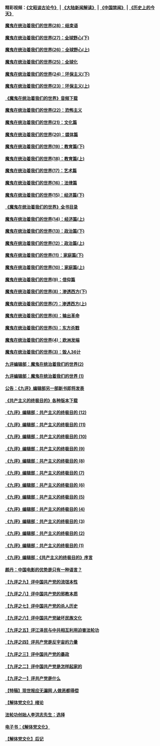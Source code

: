 #### 精彩视频：[《文昭谈古论今》](https://github.com/gfw-breaker/wenzhao/blob/master/README.md?t=01100630) | [《大陆新闻解读》](https://github.com/gfw-breaker/ntdtv-comedy/blob/master/README.md?t=01100630) | [《中国禁闻》](https://github.com/gfw-breaker/ntdtv-news/blob/master/README.md?t=01100630) | [《历史上的今天》](https://github.com/gfw-breaker/today-in-history/blob/master/README.md?t=01100630) 

#### [魔鬼在统治着我们的世界(28)：结束语](../pages/nsc422/n10936246.md?t=01100630) 

#### [魔鬼在统治着我们的世界(27)：全球野心(下)](../pages/nsc422/n10928319.md?t=01100630) 

#### [魔鬼在统治着我们的世界(26)：全球野心(上)](../pages/nsc422/n10900318.md?t=01100630) 

#### [魔鬼在统治着我们的世界(25)：全球化](../pages/nsc422/n10788205.md?t=01100630) 

#### [魔鬼在统治着我们的世界(24)：环保主义(下)](../pages/nsc422/n10695307.md?t=01100630) 

#### [魔鬼在统治着我们的世界(23)：环保主义(上)](../pages/nsc422/n10688613.md?t=01100630) 

#### [《魔鬼在统治着我们的世界》音频下载](../pages/nsc422/n10635553.md?t=01100630) 

#### [魔鬼在统治着我们的世界(22)：恐怖主义](../pages/nsc422/n10614727.md?t=01100630) 

#### [魔鬼在统治着我们的世界(21)：文化篇](../pages/nsc422/n10597706.md?t=01100630) 

#### [魔鬼在统治着我们的世界(20)：媒体篇](../pages/nsc422/n10586579.md?t=01100630) 

#### [魔鬼在统治着我们的世界(19)：教育篇(下)](../pages/nsc422/n10564808.md?t=01100630) 

#### [魔鬼在统治着我们的世界(18)：教育篇(上)](../pages/nsc422/n10526970.md?t=01100630) 

#### [魔鬼在统治着我们的世界(17)：艺术篇](../pages/nsc422/n10499093.md?t=01100630) 

#### [魔鬼在统治着我们的世界(16)：法律篇](../pages/nsc422/n10485969.md?t=01100630) 

#### [魔鬼在统治着我们的世界(15)：经济篇(下)](../pages/nsc422/n10469975.md?t=01100630) 

#### [《魔鬼在统治着我们的世界》全书目录](../pages/nsc422/n10464261.md?t=01100630) 

#### [魔鬼在统治着我们的世界(14)：经济篇(上)](../pages/nsc422/n10457370.md?t=01100630) 

#### [魔鬼在统治着我们的世界(13)：政治篇(下)](../pages/nsc422/n10448270.md?t=01100630) 

#### [魔鬼在统治着我们的世界(12)：政治篇(上)](../pages/nsc422/n10444576.md?t=01100630) 

#### [魔鬼在统治着我们的世界(11)：家庭篇(下)](../pages/nsc422/n10440961.md?t=01100630) 

#### [魔鬼在统治着我们的世界(10)：家庭篇(上)](../pages/nsc422/n10435448.md?t=01100630) 

#### [魔鬼在统治着我们的世界(9)：信仰篇](../pages/nsc422/n10432159.md?t=01100630) 

#### [魔鬼在统治着我们的世界(8)：渗透西方(下)](../pages/nsc422/n10429603.md?t=01100630) 

#### [魔鬼在统治着我们的世界(7)：渗透西方(上)](../pages/nsc422/n10426013.md?t=01100630) 

#### [魔鬼在统治着我们的世界(6)：输出革命](../pages/nsc422/n10421536.md?t=01100630) 

#### [魔鬼在统治着我们的世界(5)：东方杀戮](../pages/nsc422/n10417707.md?t=01100630) 

#### [魔鬼在统治着我们的世界(4)：欧洲发端](../pages/nsc422/n10414890.md?t=01100630) 

#### [魔鬼在统治着我们的世界(3)：毁人36计](../pages/nsc422/n10411583.md?t=01100630) 

#### [九评编辑部：魔鬼在统治着我们的世界(2)](../pages/nsc422/n10410036.md?t=01100630) 

#### [九评编辑部：魔鬼在统治着我们的世界 (1)](../pages/nsc422/n10406825.md?t=01100630) 

#### [公告：《九评》编辑部另一部新书即将发表](../pages/nsc422/n10405104.md?t=01100630) 

#### [《共产主义的终极目的》各种版本下载](../pages/nsc422/n10022138.md?t=01100630) 

#### [《九评》编辑部：共产主义的终极目的 (12)](../pages/nsc422/n9933272.md?t=01100630) 

#### [《九评》编辑部：共产主义的终极目的 (11)](../pages/nsc422/n9924973.md?t=01100630) 

#### [《九评》编辑部：共产主义的终极目的 (10)](../pages/nsc422/n9920883.md?t=01100630) 

#### [《九评》编辑部：共产主义的终极目的 (9)](../pages/nsc422/n9916363.md?t=01100630) 

#### [《九评》编辑部：共产主义的终极目的 (8)](../pages/nsc422/n9912488.md?t=01100630) 

#### [《九评》编辑部：共产主义的终极目的 (7)](../pages/nsc422/n9901176.md?t=01100630) 

#### [《九评》编辑部：共产主义的终极目的 (6)](../pages/nsc422/n9899359.md?t=01100630) 

#### [《九评》编辑部：共产主义的终极目的 (5)](../pages/nsc422/n9893174.md?t=01100630) 

#### [《九评》编辑部：共产主义的终极目的 (4)](../pages/nsc422/n9891246.md?t=01100630) 

#### [《九评》编辑部：共产主义的终极目的 (3)](../pages/nsc422/n9879879.md?t=01100630) 

#### [《九评》编辑部：共产主义的终极目的 (2)](../pages/nsc422/n9876205.md?t=01100630) 

#### [《九评》编辑部：共产主义的终极目的 (1)](../pages/nsc422/n9865857.md?t=01100630) 

#### [《九评》编辑部：《共产主义的终极目的》序言](../pages/nsc422/n9862666.md?t=01100630) 

#### [颜丹：中国电影的优势是只有一种语言？](../pages/nsc422/n9583062.md?t=01100630) 

#### [【九评之九】评中国共产党的流氓本性](../pages/nsc422/n737542.md?t=01100630) 

#### [【九评之八】评中国共产党的邪教本质](../pages/nsc422/n735942.md?t=01100630) 

#### [【九评之七】评中国共产党的杀人历史](../pages/nsc422/n733806.md?t=01100630) 

#### [【九评之六】评中国共产党破坏民族文化](../pages/nsc422/n731667.md?t=01100630) 

#### [【九评之五】评江泽民与中共相互利用迫害法轮功](../pages/nsc422/n730058.md?t=01100630) 

#### [【九评之四】评共产党是反宇宙的力量](../pages/nsc422/n727814.md?t=01100630) 

#### [【九评之三】评中国共产党的暴政](../pages/nsc422/n725597.md?t=01100630) 

#### [【九评之二】评中国共产党是怎样起家的](../pages/nsc422/n723946.md?t=01100630) 

#### [【九评之一】评共产党是什么](../pages/nsc422/n722529.md?t=01100630) 

#### [【特稿】现世报应无漏网 人做恶都得偿](../pages/nsc422/n4215167.md?t=01100630) 

#### [【解体党文化】绪论](../pages/nsc422/n1449356.md?t=01100630) 

#### [法轮功创始人李洪志先生：选择](../pages/nsc422/n3580738.md?t=01100630) 

#### [电子书：《解体党文化》](../pages/nsc422/n1573484.md?t=01100630) 

#### [【解体党文化】后记](../pages/nsc422/n1531999.md?t=01100630) 

